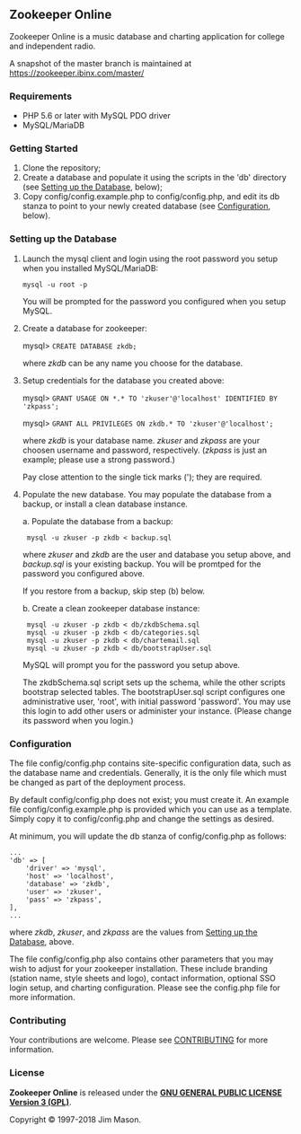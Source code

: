## Zookeeper Online

Zookeeper Online is a music database and charting application for
college and independent radio.

A snapshot of the master branch is maintained at
https://zookeeper.ibinx.com/master/


### Requirements

* PHP 5.6 or later with MySQL PDO driver
* MySQL/MariaDB


### Getting Started

1. Clone the repository;
2. Create a database and populate it using the scripts in the 'db'
directory (see [Setting up the
Database](#user-content-setting-up-the-database), below);
3. Copy config/config.example.php to config/config.php, and edit its
db stanza to point to your newly created database (see
[Configuration](#user-content-configuration), below).


### Setting up the Database

1. Launch the mysql client and login using the root password you setup when
you installed MySQL/MariaDB:

    `mysql -u root -p`

    You will be prompted for the password you configured when you setup MySQL.

2. Create a database for zookeeper:

    mysql> `CREATE DATABASE zkdb;`

    where *zkdb* can be any name you choose for the database.

3. Setup credentials for the database you created above:

    mysql> `GRANT USAGE ON *.* TO 'zkuser'@'localhost' IDENTIFIED BY 'zkpass';`
    
    mysql> `GRANT ALL PRIVILEGES ON zkdb.* TO 'zkuser'@'localhost';`

    where *zkdb* is your database name.  *zkuser* and *zkpass* are your
    choosen username and password, respectively. (*zkpass* is just an
    example; please use a strong password.)

    Pay close attention to the single tick marks ('); they are required.

4. Populate the new database.  You may populate the database from a backup,
or install a clean database instance.

    a. Populate the database from a backup:

        mysql -u zkuser -p zkdb < backup.sql

    where *zkuser* and *zkdb* are the user and database you setup
    above, and *backup.sql* is your existing backup.  You will be
    promtped for the password you configured above.

    If you restore from a backup, skip step (b) below.
        
    b. Create a clean zookeeper database instance:

        mysql -u zkuser -p zkdb < db/zkdbSchema.sql
        mysql -u zkuser -p zkdb < db/categories.sql
        mysql -u zkuser -p zkdb < db/chartemail.sql
        mysql -u zkuser -p zkdb < db/bootstrapUser.sql

    MySQL will prompt you for the password you setup above.

    The zkdbSchema.sql script sets up the schema, while the other
    scripts bootstrap selected tables.  The bootstrapUser.sql script
    configures one administrative user, 'root', with initial password
    'password'.  You may use this login to add other users or
    administer your instance.  (Please change its password when you
    login.)


### Configuration

The file config/config.php contains site-specific configuration data,
such as the database name and credentials.  Generally, it is the only
file which must be changed as part of the deployment process.

By default config/config.php does not exist; you must create it.  An
example file config/config.example.php is provided which you can use
as a template.  Simply copy it to config/config.php and change the
settings as desired.

At minimum, you will update the db stanza of config/config.php as follows:

    ...
    'db' => [
        'driver' => 'mysql',
        'host' => 'localhost',
        'database' => 'zkdb',
        'user' => 'zkuser',
        'pass' => 'zkpass',
    ],
    ...
    

where *zkdb*, *zkuser*, and *zkpass* are the values from [Setting up
the Database](#user-content-setting-up-the-database), above.

The file config/config.php also contains other parameters that you may
wish to adjust for your zookeeper installation.  These include
branding (station name, style sheets and logo), contact information,
optional SSO login setup, and charting configuration.  Please see the
config.php file for more information.


### Contributing

Your contributions are welcome.  Please see [CONTRIBUTING](CONTRIBUTING.md)
for more information.


### License

**Zookeeper Online** is released under the
[**GNU GENERAL PUBLIC LICENSE Version 3 (GPL)**](http://www.gnu.org/licenses/gpl-3.0.html).

Copyright &copy; 1997-2018 Jim Mason.
